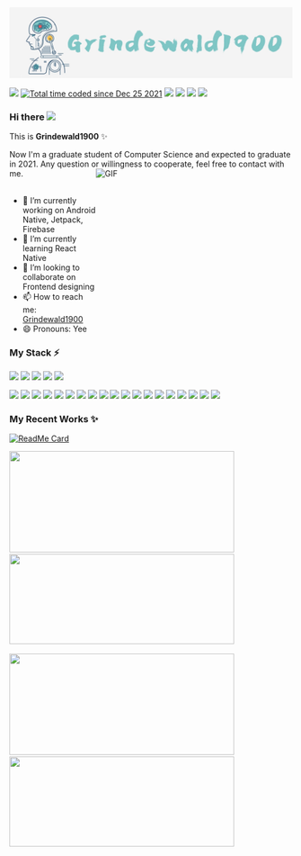 <p align="center">
  <img src="https://github.com/Grindewald1900/Grindewald1900/blob/master/image/Grindewald.jpg?raw=true">    
</p>  

<p align="left">
    <a href="" alt="Contributors">
        <img src="https://visitor-badge.glitch.me/badge?page_id=Grindewald1900.Grindewald1900" /></a>
    <a href="https://wakatime.com/@62a8741d-035b-492c-99a5-85ec0da2f80d">
        <img src="https://wakatime.com/badge/user/62a8741d-035b-492c-99a5-85ec0da2f80d.svg" alt="Total time coded since Dec 25 2021" /></a>
    <a href="https://github.com/Grindewald1900/Grindewald1900/graphs/contributors" alt="Contributors">
        <img src="https://img.shields.io/github/contributors/Grindewald1900/Grindewald1900" /></a>
    <a href="https://github.com/Grindewald1900/Grindewald1900/pulse" alt="Activity">
        <img src="https://img.shields.io/github/commit-activity/m/Grindewald1900/Grindewald1900" /></a>
    <a href="https://github.com/Grindewald1900/Notebook/blob/master/LICENSE.txt">
        <img src="https://img.shields.io/badge/license-MIT-green"
            /></a> 
    <a href="https://www.linkedin.com/in/yee-ren-8b63a21a2/">
        <img src="https://img.shields.io/badge/-LinkedIn-black.svg?style=flat-square&logo=linkedin&colorB=555"
            /></a>

</p>


### Hi there <img src="https://media.giphy.com/media/hvRJCLFzcasrR4ia7z/giphy.gif" width="25px">

This is **Grindewald1900** ✨  

Now I'm a graduate student of Computer Science and expected to graduate in 2021. Any question or willingness to cooperate, feel free to contact with me.
<img align="right" alt="GIF" src="https://github.com/Gapur/Gapur/blob/master/coding.gif?raw=true" width="350" height="300" />
<br></br>
- 🔭 I’m currently working on Android Native, Jetpack, Firebase
- 🌱 I’m currently learning React Native
- 👯 I’m looking to collaborate on Frontend designing
- 📫 How to reach me: [Grindewald1900](mailto:grindewald1504@gmail.com)
- 😄 Pronouns: Yee  


### My Stack ⚡
<!-- <code><img height="50" src="https://www.vectorlogo.zone/logos/sqlite/sqlite-ar21.svg"></code> -->
<code><img height="55" src="https://www.vectorlogo.zone/logos/android/android-ar21.svg"></code>
<code><img height="55" src="https://www.vectorlogo.zone/logos/kotlinlang/kotlinlang-ar21.svg"></code>
<code><img height="45" src="https://www.vectorlogo.zone/logos/java/java-horizontal.svg"></code>
<code><img height="50" src="https://www.vectorlogo.zone/logos/unity3d/unity3d-ar21.svg"></code>
<code><img height="40" src="https://cdn.worldvectorlogo.com/logos/c--4.svg"></code>


<code><img height="40" src="https://cdn.worldvectorlogo.com/logos/c-1.svg"></code>
<code><img height="40" src="https://www.vectorlogo.zone/logos/python/python-ar21.svg"></code>
<code><img height="40" src="https://www.vectorlogo.zone/logos/golang/golang-ar21.svg"></code>
<code><img height="40" src="https://www.vectorlogo.zone/logos/dartlang/dartlang-ar21.svg"></code>
<code><img height="40" src="https://www.vectorlogo.zone/logos/w3_html5/w3_html5-ar21.svg"></code>
<code><img height="40" src="https://www.vectorlogo.zone/logos/mysql/mysql-ar21.svg"></code>
<code><img height="40" src="https://www.vectorlogo.zone/logos/postgresql/postgresql-ar21.svg"></code>
<code><img height="40" src="https://www.vectorlogo.zone/logos/gnu_bash/gnu_bash-ar21.svg"></code>
<code><img height="40" src="https://www.vectorlogo.zone/logos/flutterio/flutterio-ar21.svg"></code>
<code><img height="40" src="https://www.vectorlogo.zone/logos/wordpress/wordpress-ar21.svg"></code>
<code><img height="40" src="https://www.tutorialspoint.com/internet_of_things/images/contiki.jpg"></code>
<code><img height="40" src="https://www.vectorlogo.zone/logos/raspberrypi/raspberrypi-ar21.svg"></code>
<code><img height="40" src="https://www.vectorlogo.zone/logos/arduino/arduino-ar21.svg"></code>
<code><img height="40" src="https://www.vectorlogo.zone/logos/git-scm/git-scm-ar21.svg"></code>
<code><img height="40" src="https://www.vectorlogo.zone/logos/apache_tomcat/apache_tomcat-ar21.svg"></code>
<code><img height="40" src="https://www.vectorlogo.zone/logos/firebase/firebase-ar21.svg"></code>
<code><img height="40" src="https://www.vectorlogo.zone/logos/google_maps/google_maps-ar21.svg"></code>
<code><img height="40" src="https://www.vectorlogo.zone/logos/amazon_aws/amazon_aws-ar21.svg"></code>
<code><img height="40" src="https://cdn.worldvectorlogo.com/logos/elastic-kibana.svg"></code>




<!-- 
### I'm interested in 😄
<code><img height="50" src="https://raw.githubusercontent.com/bestofjs/bestofjs-webui/master/public/logos/weex.svg"></code>
<code><img height="50" src="https://www.vectorlogo.zone/logos/angular/angular-ar21.svg"></code>
<code><img height="50" src="https://www.vectorlogo.zone/logos/typescriptlang/typescriptlang-ar21.svg"></code>
<code><img height="50" src="https://www.vectorlogo.zone/logos/sass-lang/sass-lang-ar21.svg"></code>
<code><img height="50" src="https://www.vectorlogo.zone/logos/mongodb/mongodb-ar21.svg"></code>
<code><img height="50" src="https://www.vectorlogo.zone/logos/nodejs/nodejs-ar21.svg"></code>
<code><img height="50" src="https://www.vectorlogo.zone/logos/getbootstrap/getbootstrap-ar21.svg"></code>
 -->









### My Recent Works ✨
[![ReadMe Card](https://github-readme-stats.vercel.app/api/pin/?username=Grindewald1900&repo=SherEats)](https://github.com/Grindewald1900/SherEats)

<!-- add &hide=language to hide certain languages in the chart-->
<p>
  <img height="180em" width ="400em"src="https://github-readme-stats.vercel.app/api?username=Grindewald1900&count_private=true&show_icons=true&theme=vue&hide_border=true" />
  <img height="160em" width ="400em" src="https://github-readme-stats.vercel.app/api/top-langs/?username=Grindewald1900&layout=compact&exclude_repo=Unity3d-Game-Design,WizardChess&theme=vue&hide_border=true"/> 
</p>


<p>
  <img height="180em" width="400em" src="https://github-readme-stats.vercel.app/api/wakatime?username=Grindewald1900&theme=vue&hide_border=true" />
  <img height="160em" width="400em"  src="https://wakatime.com/share/@Grindewald1900/00641e9f-e50d-4df4-8d69-4c95ca147288.png" />
</p>


[home]:Grindewald1900/Grindewald1900

[my-url]: https://github.com/Grindewald1900/Grindewald1900
[contributors-shield]: https://img.shields.io/github/contributors/othneildrew/Best-README-Template.svg?style=flat-square
[contributors-url]: [my-url]/graphs/contributors
[forks-shield]: https://img.shields.io/github/forks/othneildrew/Best-README-Template.svg?style=flat-square
[forks-url]: https://github.com/Grindewald1900/Notebook/network/members
[stars-shield]: https://img.shields.io/github/stars/othneildrew/Best-README-Template.svg?style=flat-square
[stars-url]: [my-url]/stargazers
[issues-shield]: https://img.shields.io/github/issues/othneildrew/Best-README-Template.svg?style=flat-square
[issues-url]: [my-url]/issues
[license-shield]: https://img.shields.io/badge/license-MIT-green
[license-url]: [my-url]/blob/master/LICENSE.txt
[linkedin-shield]: https://img.shields.io/badge/-LinkedIn-black.svg?style=flat-square&logo=linkedin&colorB=555
[linkedin-url]: https://www.linkedin.com/in/yee-ren-8b63a21a2/
[product-screenshot]: images/screenshot.png
